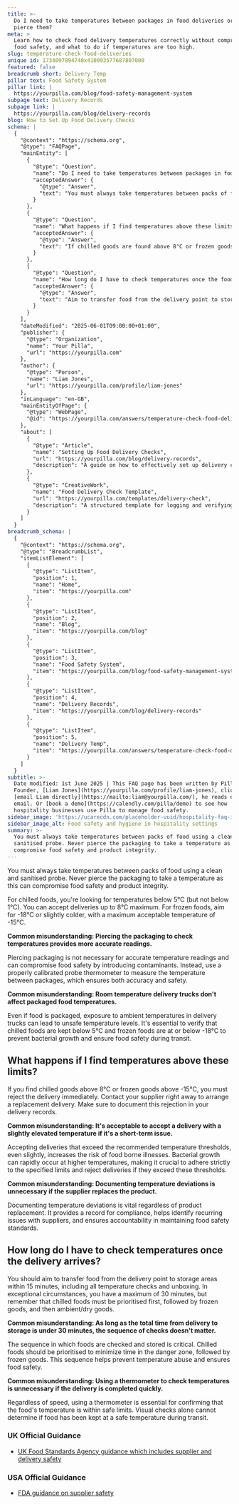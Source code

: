 ```yaml
---
title: >-
  Do I need to take temperatures between packages in food deliveries or can I
  pierce them?
meta: >
  Learn how to check food delivery temperatures correctly without compromising
  food safety, and what to do if temperatures are too high.
slug: temperature-check-food-deliveries
unique id: 1734097894740x410093577687807000
featured: false
breadcrumb short: Delivery Temp
pillar text: Food Safety System
pillar link: |
  https://yourpilla.com/blog/food-safety-management-system
subpage text: Delivery Records
subpage link: |
  https://yourpilla.com/blog/delivery-records
blog: How to Set Up Food Delivery Checks
schema: |
  {
    "@context": "https://schema.org",
    "@type": "FAQPage",
    "mainEntity": [
      {
        "@type": "Question",
        "name": "Do I need to take temperatures between packages in food deliveries, or can I pierce them?",
        "acceptedAnswer": {
          "@type": "Answer",
          "text": "You must always take temperatures between packs of food using a clean and sanitised probe. Never pierce the packaging to take a temperature as this can compromise food safety and product integrity. For chilled foods, aim for temperatures below 5°C but not below 1°C, and accept deliveries up to 8°C. For frozen foods, target -18°C or slightly colder, with a maximum acceptable temperature of -15°C. Use a proper probe, not piercing, as piercing packaging is unnecessary for accurate temperature readings and compromises food safety."
        }
      },
      {
        "@type": "Question",
        "name": "What happens if I find temperatures above these limits in a food delivery?",
        "acceptedAnswer": {
          "@type": "Answer",
          "text": "If chilled goods are found above 8°C or frozen goods above -15°C during a delivery, you must reject the delivery immediately and contact your supplier to arrange a replacement. Make sure to document this rejection in your delivery records to maintain compliance, identify recurring issues with suppliers, and ensure accountability in maintaining food safety standards."
        }
      },
      {
        "@type": "Question",
        "name": "How long do I have to check temperatures once the food delivery arrives?",
        "acceptedAnswer": {
          "@type": "Answer",
          "text": "Aim to transfer food from the delivery point to storage areas within 15 minutes, including all temperature checks and unboxing. In exceptional circumstances, you have a maximum of 30 minutes. Chilled foods must be prioritised first, followed by frozen goods, then ambient/dry goods, to minimise time in the danger zone and prevent temperature abuse."
        }
      }
    ],
    "dateModified": "2025-06-01T09:00:00+01:00",
    "publisher": {
      "@type": "Organization",
      "name": "Your Pilla",
      "url": "https://yourpilla.com"
    },
    "author": {
      "@type": "Person",
      "name": "Liam Jones",
      "url": "https://yourpilla.com/profile/liam-jones"
    },
    "inLanguage": "en-GB",
    "mainEntityOfPage": {
      "@type": "WebPage",
      "@id": "https://yourpilla.com/answers/temperature-check-food-deliveries"
    },
    "about": [
      {
        "@type": "Article",
        "name": "Setting Up Food Delivery Checks",
        "url": "https://yourpilla.com/blog/delivery-records",
        "description": "A guide on how to effectively set up delivery checks for proper food safety management."
      },
      {
        "@type": "CreativeWork",
        "name": "Food Delivery Check Template",
        "url": "https://yourpilla.com/templates/delivery-check",
        "description": "A structured template for logging and verifying food deliveries, including temperature checks and supplier details."
      }
    ]
  }
breadcrumb_schema: |
  {
    "@context": "https://schema.org",
    "@type": "BreadcrumbList",
    "itemListElement": [
      {
        "@type": "ListItem",
        "position": 1,
        "name": "Home",
        "item": "https://yourpilla.com"
      },
      {
        "@type": "ListItem",
        "position": 2,
        "name": "Blog",
        "item": "https://yourpilla.com/blog"
      },
      {
        "@type": "ListItem",
        "position": 3,
        "name": "Food Safety System",
        "item": "https://yourpilla.com/blog/food-safety-management-system"
      },
      {
        "@type": "ListItem",
        "position": 4,
        "name": "Delivery Records",
        "item": "https://yourpilla.com/blog/delivery-records"
      },
      {
        "@type": "ListItem",
        "position": 5,
        "name": "Delivery Temp",
        "item": "https://yourpilla.com/answers/temperature-check-food-deliveries"
      }
    ]
  }
subtitle: >-
  Date modified: 1st June 2025 | This FAQ page has been written by Pilla
  Founder, [Liam Jones](https://yourpilla.com/profile/liam-jones), click to
  [email Liam directly](https://mailto:liam@yourpilla.com/), he reads every
  email. Or [book a demo](https://calendly.com/pilla/demo) to see how
  hospitality businesses use Pilla to manage food safety.
sidebar_image: 'https://ucarecdn.com/placeholder-uuid/hospitality-faq-image.jpg'
sidebar_image_alt: Food safety and hygiene in hospitality settings
summary: >-
  You must always take temperatures between packs of food using a clean and
  sanitised probe. Never pierce the packaging to take a temperature as this can
  compromise food safety and product integrity.
---
```

You must always take temperatures between packs of food using a clean and sanitised probe. Never pierce the packaging to take a temperature as this can compromise food safety and product integrity.

For chilled foods, you're looking for temperatures below 5°C (but not below 1°C). You can accept deliveries up to 8°C maximum. For frozen foods, aim for -18°C or slightly colder, with a maximum acceptable temperature of -15°C.

**Common misunderstanding: Piercing the packaging to check temperatures provides more accurate readings.**

Piercing packaging is not necessary for accurate temperature readings and can compromise food safety by introducing contaminants. Instead, use a properly calibrated probe thermometer to measure the temperature between packages, which ensures both accuracy and safety.

**Common misunderstanding: Room temperature delivery trucks don't affect packaged food temperatures.**

Even if food is packaged, exposure to ambient temperatures in delivery trucks can lead to unsafe temperature levels. It's essential to verify that chilled foods are kept below 5°C and frozen foods are at or below -18°C to prevent bacterial growth and ensure food safety during transit.

## What happens if I find temperatures above these limits?

If you find chilled goods above 8°C or frozen goods above -15°C, you must reject the delivery immediately. Contact your supplier right away to arrange a replacement delivery. Make sure to document this rejection in your delivery records.

**Common misunderstanding: It's acceptable to accept a delivery with a slightly elevated temperature if it's a short-term issue.**

Accepting deliveries that exceed the recommended temperature thresholds, even slightly, increases the risk of food borne illnesses. Bacterial growth can rapidly occur at higher temperatures, making it crucial to adhere strictly to the specified limits and reject deliveries if they exceed these thresholds.

**Common misunderstanding: Documenting temperature deviations is unnecessary if the supplier replaces the product.**

Documenting temperature deviations is vital regardless of product replacement. It provides a record for compliance, helps identify recurring issues with suppliers, and ensures accountability in maintaining food safety standards.

## How long do I have to check temperatures once the delivery arrives?

You should aim to transfer food from the delivery point to storage areas within 15 minutes, including all temperature checks and unboxing. In exceptional circumstances, you have a maximum of 30 minutes, but remember that chilled foods must be prioritised first, followed by frozen goods, and then ambient/dry goods.

**Common misunderstanding: As long as the total time from delivery to storage is under 30 minutes, the sequence of checks doesn't matter.**

The sequence in which foods are checked and stored is critical. Chilled foods should be prioritised to minimize time in the danger zone, followed by frozen goods. This sequence helps prevent temperature abuse and ensures food safety.

**Common misunderstanding: Using a thermometer to check temperatures is unnecessary if the delivery is completed quickly.**

Regardless of speed, using a thermometer is essential for confirming that the food's temperature is within safe limits. Visual checks alone cannot determine if food has been kept at a safe temperature during transit.

### UK Official Guidance

-   [UK Food Standards Agency guidance which includes supplier and delivery safety](https://www.food.gov.uk/business-guidance/managing-food-safety)

### USA Official Guidance

-   [FDA guidance on supplier safety](https://www.fda.gov/food/importing-food-products-united-states/industry-resources-third-party-audit-standards-and-fsma-supplier-verification-requirements)
